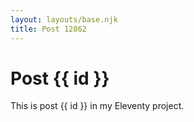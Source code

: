 ```yaml
---
layout: layouts/base.njk
title: Post 12862
---
```


# Post {{ id }}

This is post {{ id }} in my Eleventy project.
